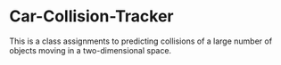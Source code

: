 # Car-Collision-Tracker
This is a class assignments to predicting collisions of a large number of objects moving in a two-dimensional space.
